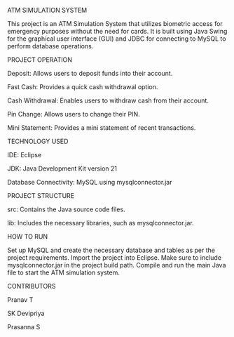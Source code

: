 ATM SIMULATION SYSTEM

This project is an ATM Simulation System that utilizes biometric access for emergency purposes without the need for cards. It is built using Java Swing for the graphical user interface (GUI) and JDBC for connecting to MySQL to perform database operations.


PROJECT OPERATION

Deposit: Allows users to deposit funds into their account.

Fast Cash: Provides a quick cash withdrawal option.

Cash Withdrawal: Enables users to withdraw cash from their account.

Pin Change: Allows users to change their PIN.

Mini Statement: Provides a mini statement of recent transactions.


TECHNOLOGY USED

IDE: Eclipse

JDK: Java Development Kit version 21

Database Connectivity: MySQL using mysqlconnector.jar


PROJECT STRUCTURE

src: Contains the Java source code files.

lib: Includes the necessary libraries, such as mysqlconnector.jar.


HOW TO RUN

Set up MySQL and create the necessary database and tables as per the project requirements.
Import the project into Eclipse.
Make sure to include mysqlconnector.jar in the project build path.
Compile and run the main Java file to start the ATM simulation system.


CONTRIBUTORS

Pranav T 

SK Devipriya

Prasanna S
